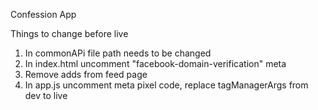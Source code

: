 Confession App

Things to change before live
1) In commonAPi file path needs to be changed
2) In index.html uncomment "facebook-domain-verification" meta
3) Remove adds from feed page
4) In app.js uncomment meta pixel code, replace tagManagerArgs from dev to live